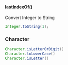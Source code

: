  #### lastIndexOf()





Convert Integer to String

```java
Integer.toString(1);
```





### Character

```java
Character.isLetterOrDigit()
Character.toLowerCase()
Character.isLetter()

```

